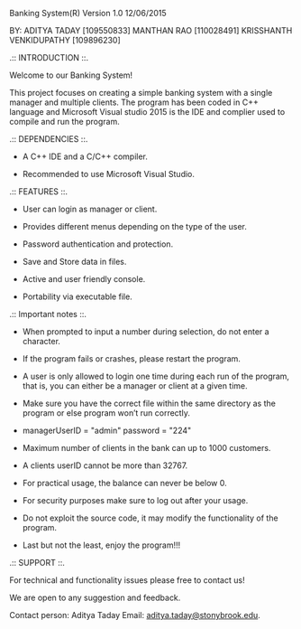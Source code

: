 Banking System(R) Version 1.0 12/06/2015

BY:
ADITYA TADAY [109550833]
MANTHAN RAO [110028491]
KRISSHANTH VENKIDUPATHY [109896230]


.:: INTRODUCTION ::.

Welcome to our Banking System!

This project focuses on creating a simple banking system with a single manager and multiple clients. The program has been coded in C++ language and Microsoft Visual studio 2015 is the IDE and complier used to compile and run the program.

.:: DEPENDENCIES ::.

- A C++ IDE and a C/C++ compiler. 

- Recommended to use Microsoft Visual Studio.


.:: FEATURES ::.

- User can login as manager or client.

- Provides different menus depending on the type of the user.

- Password authentication and protection.

- Save and Store data in files.

- Active and user friendly console.

- Portability via executable file.


.:: Important notes ::.

- When prompted to input a number during selection, do not enter a character.

- If the program fails or crashes, please restart the program.

- A user is only allowed to login one time during each run of the program, that is, you can either be a manager or client at a given time.

- Make sure you have the correct file within the same directory as the program or else program won’t run correctly.

- managerUserID = "admin" password = "224"

- Maximum number of clients in the bank can up to 1000 customers.

- A clients userID cannot be more than 32767.

- For practical usage, the balance can never be below 0.

- For security purposes make sure to log out after your usage. 

- Do not exploit the source code, it may modify the functionality of the program.

- Last but not the least, enjoy the program!!!

.:: SUPPORT ::.

For technical and functionality issues please free to contact us!

We are open to any suggestion and feedback.

Contact person: Aditya Taday
Email: aditya.taday@stonybrook.edu.
